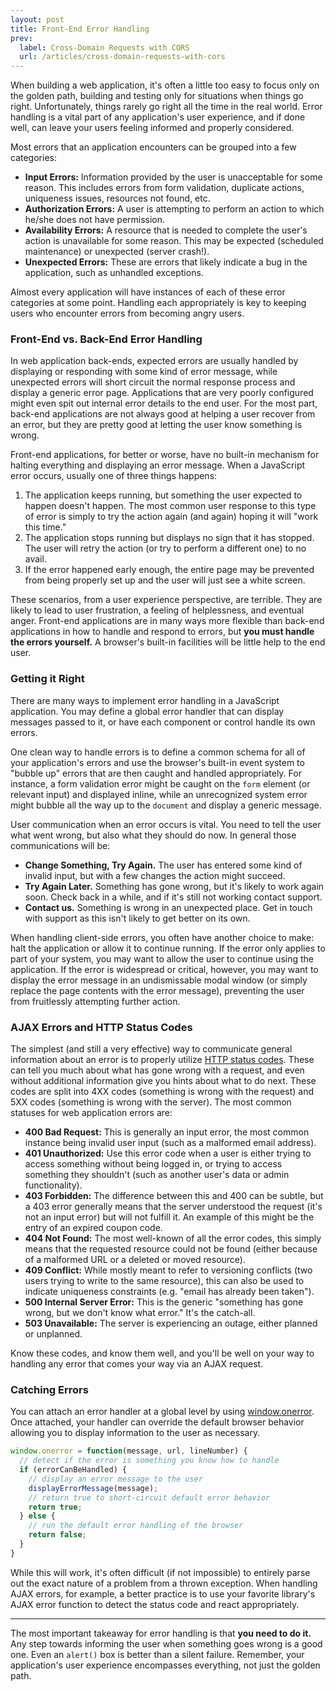 ```yaml
---
layout: post
title: Front-End Error Handling
prev:
  label: Cross-Domain Requests with CORS
  url: /articles/cross-domain-requests-with-cors
---
```


When building a web application, it's often a little too easy to focus only
on the golden path, building and testing only for situations when things go
right. Unfortunately, things rarely go right all the time in the real world.
Error handling is a vital part of any application's user experience, and if
done well, can leave your users feeling informed and properly considered.

Most errors that an application encounters can be grouped into a few
categories:

* **Input Errors:** Information provided by the user is unacceptable for
  some reason. This includes errors from form validation, duplicate actions,
  uniqueness issues, resources not found, etc.
* **Authorization Errors:** A user is attempting to perform an action to
  which he/she does not have permission.
* **Availability Errors:** A resource that is needed to complete the user's
  action is unavailable for some reason. This may be expected (scheduled
  maintenance) or unexpected (server crash!).
* **Unexpected Errors:** These are errors that likely indicate a bug in
  the application, such as unhandled exceptions.
  
Almost every application will have instances of each of these error categories
at some point. Handling each appropriately is key to keeping users who
encounter errors from becoming angry users.

### Front-End vs. Back-End Error Handling

In web application back-ends, expected errors are usually handled by displaying
or responding with some kind of error message, while unexpected errors will
short circuit the normal response process and display a generic error page.
Applications that are very poorly configured might even spit out internal
error details to the end user. For the most part, back-end applications are
not always good at helping a user recover from an error, but they are pretty
good at letting the user know something is wrong.

Front-end applications, for better or worse, have no built-in mechanism for
halting everything and displaying an error message. When a JavaScript
error occurs, usually one of three things happens:

1. The application keeps running, but something the user expected to happen
   doesn't happen. The most common user response to this type of error is
   simply to try the action again (and again) hoping it will "work this time."
2. The application stops running but displays no sign that it has stopped.
   The user will retry the action (or try to perform a different one) to no
   avail.
3. If the error happened early enough, the entire page may be prevented from
   being properly set up and the user will just see a white screen.

These scenarios, from a user experience perspective, are terrible. They are
likely to lead to user frustration, a feeling of helplessness, and eventual
anger. Front-end applications are in many ways more flexible than back-end
applications in how to handle and respond to errors, but **you must handle
the errors yourself.** A browser's built-in facilities will be little help
to the end user.

### Getting it Right

There are many ways to implement error handling in a JavaScript application.
You may define a global error handler that can display messages passed to it,
or have each component or control handle its own errors. 

One clean way to handle errors is to define a common schema for all of your
application's errors and use the browser's built-in event system to "bubble
up" errors that are then caught and handled appropriately. For instance,
a form validation error might be caught on the `form` element (or relevant
input) and displayed inline, while an unrecognized system error might bubble
all the way up to the `document` and display a generic message.

User communication when an error occurs is vital. You need to tell the user
what went wrong, but also what they should do now. In general those communications
will be:

* **Change Something, Try Again.** The user has entered some kind of invalid
  input, but with a few changes the action might succeed.
* **Try Again Later.** Something has gone wrong, but it's likely to work again
  soon. Check back in a while, and if it's still not working contact support.
* **Contact us.** Something is wrong in an unexpected place. Get in touch with
  support as this isn't likely to get better on its own.
  
When handling client-side errors, you often have another choice to make:
halt the application or allow it to continue running. If the error only applies
to part of your system, you may want to allow the user to continue using the
application. If the error is widespread or critical, however, you may want to
display the error message in an undismissable modal window (or simply replace
the page contents with the error message), preventing the user from fruitlessly
attempting further action.

### AJAX Errors and HTTP Status Codes

The simplest (and still a very effective) way to communicate general information
about an error is to properly utilize [HTTP status codes](http://httpstatus.es/).
These can tell you much about what has gone wrong with a request, and even without
additional information give you hints about what to do next. These codes are split
into 4XX codes (something is wrong with the request) and 5XX codes (something is
wrong with the server). The most common statuses for web application errors are:

* **400 Bad Request:** This is generally an input error, the most common instance
  being invalid user input (such as a malformed email address).
* **401 Unauthorized:** Use this error code when a user is either trying to access
  something without being logged in, or trying to access something they shouldn't
  (such as another user's data or admin functionality).
* **403 Forbidden:** The difference between this and 400 can be subtle, but a 403
  error generally means that the server understood the request (it's not an input
  error) but will not fulfill it. An example of this might be the entry of an
  expired coupon code.
* **404 Not Found:** The most well-known of all the error codes, this simply means
  that the requested resource could not be found (either because of a malformed
  URL or a deleted or moved resource).
* **409 Conflict:** While mostly meant to refer to versioning conflicts (two users
  trying to write to the same resource), this can also be used to indicate uniqueness
  constraints (e.g. "email has already been taken").
* **500 Internal Server Error:** This is the generic "something has gone wrong, but
  we don't know what error." It's the catch-all.
* **503 Unavailable:** The server is experiencing an outage, either planned or
  unplanned.
  
Know these codes, and know them well, and you'll be well on your way to handling any
error that comes your way via an AJAX request.

### Catching Errors

You can attach an error handler at a global level by using [window.onerror](https://developer.mozilla.org/en-US/docs/Web/API/GlobalEventHandlers.onerror).
Once attached, your handler can override the default browser behavior allowing you to
display information to the user as necessary.

```javascript
window.onerror = function(message, url, lineNumber) {
  // detect if the error is something you know how to handle
  if (errorCanBeHandled) {
    // display an error message to the user
    displayErrorMessage(message);
    // return true to short-circuit default error behavior
    return true;
  } else {
    // run the default error handling of the browser
    return false;
  }
}
```

While this will work, it's often difficult (if not impossible) to entirely parse out
the exact nature of a problem from a thrown exception. When handling AJAX errors,
for example, a better practice is to use your favorite library's AJAX error function
to detect the status code and react appropriately.

---

The most important takeaway for error handling is that **you need to do it.** Any
step towards informing the user when something goes wrong is a good one. Even an
`alert()` box is better than a silent failure. Remember, your application's user
experience encompasses everything, not just the golden path.

